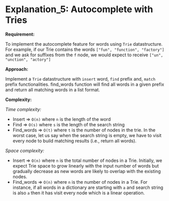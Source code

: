 # Explanation_5: Autocomplete with Tries

**Requirement:**

To implement the autocomplete feature for words using `Trie` datastructure. For example, if our Trie contains the words `["fun", "function", "factory"]` and we ask for suffixes from the `f` node, we would expect to receive `["un", "unction", "actory"]`



**Approach:**

Implement a `Trie` datastructure with `insert` word, `find` prefix and, `match` prefix functionalities.  find_words function will find all words in a given prefix and return all matching words in a list format.



**Complexity:**

*Time complexity:*

- Insert => `O(n)` where `n` is the length of the word
- Find => `O(s)` where `s` is the length of the search string
- Find_words => `O(t)` where `t` is the number of nodes in the trie. In the worst case, let us say when the search string is empty, we have to visit every node to build matching results (i.e., return all words).

*Space complexity:*

- Insert => `O(n)` where `n` is the total number of nodes in a Trie. Initially, we expect Trie space to grow linearly with the input number of words but gradually decrease as new words are likely to overlap with the existing nodes.
- Find_words => `O(n)` where `n` is the number of nodes in a Trie. For instance, if all words in a dictionary are starting with `a` and search string is also `a` then it has visit every node which is a linear operation.